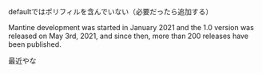 defaultではポリフィルを含んでいない（必要だったら追加する）

Mantine development was started in January 2021 and the 1.0 version was released on May 3rd, 2021, and since then, more than 200 releases have been published.

最近やな
